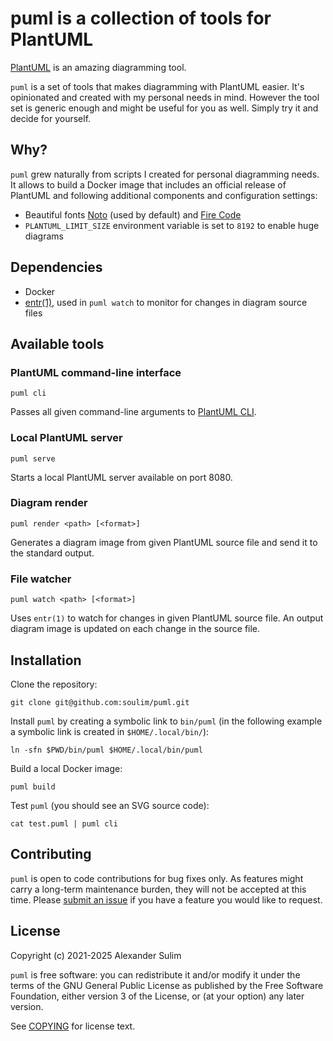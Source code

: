 # puml is a collection of tools for PlantUML

[PlantUML][1] is an amazing diagramming tool.

`puml` is a set of tools that makes diagramming with PlantUML easier.
It's opinionated and created with my personal needs in mind.
However the tool set is generic enough and might be useful for you as well.
Simply try it and decide for yourself.

## Why?

`puml` grew naturally from scripts I created for personal diagramming needs.
It allows to build a Docker image that includes an official release of PlantUML and following additional components and configuration settings:

- Beautiful fonts [Noto][4] (used by default) and [Fire Code][5]
- `PLANTUML_LIMIT_SIZE` environment variable is set to `8192` to enable huge diagrams

## Dependencies

- Docker
- [entr(1)][3], used in `puml watch` to monitor for changes in diagram source files

## Available tools

### PlantUML command-line interface

```shell
puml cli
```

Passes all given command-line arguments to [PlantUML CLI][2].

### Local PlantUML server

```shell
puml serve
```

Starts a local PlantUML server available on port 8080.

### Diagram render

```shell
puml render <path> [<format>]
```

Generates a diagram image from given PlantUML source file and send it to the standard output.

### File watcher

```shell
puml watch <path> [<format>]
```

Uses `entr(1)` to watch for changes in given PlantUML source file.
An output diagram image is updated on each change in the source file.

## Installation

Clone the repository:

```shell
git clone git@github.com:soulim/puml.git
```

Install `puml` by creating a symbolic link to `bin/puml` (in the following example a symbolic link is created in `$HOME/.local/bin/`):

```shell
ln -sfn $PWD/bin/puml $HOME/.local/bin/puml
```

Build a local Docker image:
```shell
puml build
```

Test `puml` (you should see an SVG source code):
```shell
cat test.puml | puml cli
```

## Contributing

`puml` is open to code contributions for bug fixes only. As features might carry a
long-term maintenance burden, they will not be accepted at this time. Please
[submit an issue](https://github.com/soulim/puml/issues) if you have a feature you
would like to request.

## License

Copyright (c) 2021-2025 Alexander Sulim

`puml` is free software: you can redistribute it and/or modify it under the terms of the GNU General Public License as published by the Free Software Foundation, either version 3 of the License, or (at your option) any later version.

See [COPYING](COPYING) for license text.


[1]: https://plantuml.com/
[2]: https://plantuml.com/command-line
[3]: https://eradman.com/entrproject/
[4]: https://fonts.google.com/noto
[5]: https://github.com/tonsky/FiraCode
